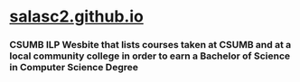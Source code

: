 # [salasc2.github.io](https://salasc2.github.io/)

### CSUMB ILP Wesbite that lists courses taken at CSUMB and at a local community college in order to earn a Bachelor of Science in Computer Science Degree